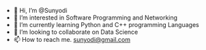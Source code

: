 - 👋 Hi, I’m @Sunyodi
- 👀 I’m interested in Software Programming and Networking
- 🌱 I’m currently learning Python and C++ programming Languages
- 💞️ I’m looking to collaborate on Data Science
- 📫 How to reach me. sunyodi@gmail.com

<!---
Sunyodi/Sunyodi is a ✨ special ✨ repository because its `README.md` (this file) appears on your GitHub profile.
You can click the Preview link to take a look at your changes.
--->
